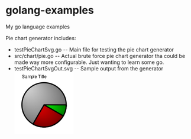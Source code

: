 golang-examples
===============

My go language examples

Pie chart generator
includes:
* testPieChartSvg.go -- Main file for testing the pie chart generator
* src/chart/pie.go -- Actual brute force pie chart generator tha could be made way more configurable. Just wanting to learn some go.
* testPieChartSvgOut.svg -- Sample output from the generator
	![alt SVG output](testPieChartSvgOut.png)


